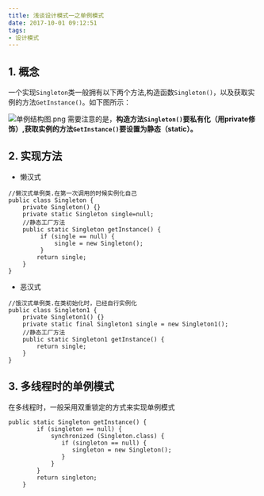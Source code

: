 ```yaml
---
title: 浅谈设计模式一之单例模式
date: 2017-10-01 09:12:51
tags:
- 设计模式
---
```


## 1. 概念
  一个实现`Singleton`类一般拥有以下两个方法,构造函数`Singleton()`，以及获取实例的方法`GetInstance()`。如下图所示：

![单例结构图.png](http://upload-images.jianshu.io/upload_images/6555928-61de04855cd4e5c5.png?imageMogr2/auto-orient/strip%7CimageView2/2/w/1240)
  需要注意的是，**构造方法`Singleton()`要私有化（用private修饰）,获取实例的方法`GetInstance()`要设置为静态（static）。**

## 2. 实现方法
- 懒汉式
```
//懒汉式单例类.在第一次调用的时候实例化自己   
public class Singleton {  
    private Singleton() {}  
    private static Singleton single=null;  
    //静态工厂方法   
    public static Singleton getInstance() {  
         if (single == null) {    
             single = new Singleton();  
         }    
        return single;  
    }  
}  
```
- 恶汉式
```
//饿汉式单例类.在类初始化时，已经自行实例化   
public class Singleton1 {  
    private Singleton1() {}  
    private static final Singleton1 single = new Singleton1();  
    //静态工厂方法   
    public static Singleton1 getInstance() {  
        return single;  
    }  
} 
```
## 3. 多线程时的单例模式
在多线程时，一般采用双重锁定的方式来实现单例模式
```
public static Singleton getInstance() {  
        if (singleton == null) {    
            synchronized (Singleton.class) {    
               if (singleton == null) {    
                  singleton = new Singleton();   
               }    
            }    
        }    
        return singleton;   
    }
```
